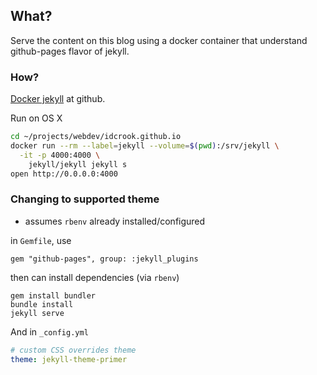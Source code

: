 
## What?

Serve the content on this blog using a docker container that understand
github-pages flavor of jekyll.


### How?

[Docker jekyll](https://github.com/jekyll/docker-jekyll) at github.

Run on OS X

```bash
cd ~/projects/webdev/idcrook.github.io
docker run --rm --label=jekyll --volume=$(pwd):/srv/jekyll \
  -it -p 4000:4000 \
    jekyll/jekyll jekyll s
open http://0.0.0.0:4000
```


### Changing to supported theme

 - assumes `rbenv` already installed/configured

in `Gemfile`, use

```
gem "github-pages", group: :jekyll_plugins
```

then can install dependencies (via `rbenv`)

```shell
gem install bundler
bundle install
jekyll serve
```

And in `_config.yml`

```yaml
# custom CSS overrides theme
theme: jekyll-theme-primer
```
